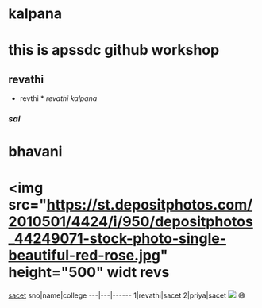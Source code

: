 # kalpana
# this is apssdc github workshop
## revathi
* revthi *
*revathi*
_kalpana_
### *sai*
# bhavani
<img src="https://st.depositphotos.com/2010501/4424/i/950/depositphotos_44249071-stock-photo-single-beautiful-red-rose.jpg" height="500" widt
revs
=======
[sacet](http://sacet.ac.in)
sno|name|college
---|---|------
1|revathi|sacet
2|priya|sacet
<img src=https://images-na.ssl-images-amazon.com/images/I/81A%2BqqYaYFL._SX450_.jpg>
:smile:


